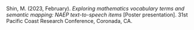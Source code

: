 Shin, M. (2023, February). *Exploring mathematics vocabulary terms and semantic mapping: NAEP text-to-speech items* [Poster presentation]. 31st Pacific Coast Research Conference, Coronada, CA.

